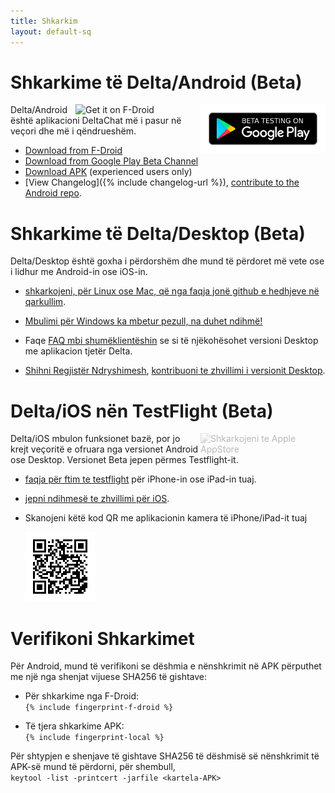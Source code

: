 ```yaml
---
title: Shkarkim
layout: default-sq
---
```




<!-- GENERATED FILE -- DO NOT EDIT -->



# Shkarkime të Delta/Android (Beta)

[<img style="float:right" src="../assets/home/get-it-on-gplay-beta.png" alt="Beta testing on Google Play" width="200" />](https://play.google.com/store/apps/details?id=chat.delta)
[<img style="float:right" src="../assets/home/get-it-on-fdroid.png" alt="Get it on F-Droid" width="200" />](https://f-droid.org/app/com.b44t.messenger)

Delta/Android është aplikacioni DeltaChat më i pasur në veçori dhe më i qëndrueshëm. 

* [Download from F-Droid](https://f-droid.org/app/com.b44t.messenger)
* [Download from Google Play Beta Channel](https://play.google.com/store/apps/details?id=chat.delta)
* [Download APK](https://github.com/deltachat/deltachat-android/releases) (experienced users only)
* [View Changelog]({% include changelog-url %}), [contribute to the Android repo](https://github.com/deltachat/deltachat-android/). 


# Shkarkime të Delta/Desktop (Beta)

Delta/Desktop është goxha i përdorshëm dhe mund të përdoret më vete ose i lidhur me Android-in ose iOS-in. 

* [shkarkojeni, për Linux ose Mac, që nga faqja jonë github e hedhjeve në qarkullim](https://github.com/deltachat/deltachat-desktop/releases/).  

* [Mbulimi për Windows ka mbetur pezull, na duhet ndihmë!](https://github.com/deltachat/deltachat-desktop/issues/606) 

* Faqe [FAQ mbi shumëklientëshin](help#multiclient) se si të njëkohësohet versioni Desktop me aplikacion tjetër Delta. 

* [Shihni Regjistër Ndryshimesh](https://github.com/deltachat/deltachat-desktop/blob/master/CHANGELOG.md),
  [kontribuoni te zhvillimi i versionit Desktop](https://github.com/deltachat/deltachat-desktop/). 


# Delta/iOS nën TestFlight (Beta)

<img src="../assets/home/get-it-on-ios.png" alt="Shkarkojeni te Apple AppStore" width="200" style="float:right; filter: opacity(.3) grayscale(100%);" />

Delta/iOS mbulon funksionet bazë, por jo krejt veçoritë e ofruara nga versionet Android ose Desktop. 
Versionet Beta jepen përmes Testflight-it. 

- [faqja për ftim te testflight](https://testflight.apple.com/join/WVoYFOZe) për iPhone-in ose iPad-in tuaj.

- [jepni ndihmesë te zhvillimi për iOS](https://github.com/deltachat/deltachat-ios/). 

- Skanojeni këtë kod QR me aplikacionin kamera të iPhone/iPad-it tuaj

  ![QRCode](../assets/home/deltachat_testflight_qrcode.png)


# Verifikoni Shkarkimet

Për Android, mund të verifikoni se dëshmia e nënshkrimit në APK përputhet me një nga shenjat vijuese SHA256 të gishtave:  

* Për shkarkime nga F-Droid:  
  `{% include fingerprint-f-droid %}`

* Të tjera shkarkime APK:  
  `{% include fingerprint-local %}`

Për shtypjen e shenjave të gishtave SHA256 të dëshmisë së nënshkrimit të APK-së mund të përdorni, për shembull,  
`keytool -list -printcert -jarfile <kartela-APK>`

